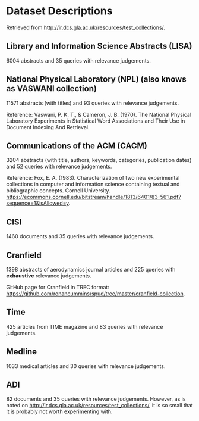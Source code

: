 # Dataset Descriptions

Retrieved from <http://ir.dcs.gla.ac.uk/resources/test_collections/>.

## Library and Information Science Abstracts (LISA)

6004 abstracts and 35 queries with relevance judgements.

## National Physical Laboratory (NPL) (also knows as VASWANI collection)

11571 abstracts (with titles) and 93 queries with relevance judgements.

Reference:
Vaswani, P. K. T., & Cameron, J. B. (1970). The National Physical Laboratory Experiments in Statistical Word Associations and Their Use in Document Indexing And Retrieval.

## Communications of the ACM (CACM)

3204 abstracts (with title, authors, keywords, categories, publication dates) and 52 queries with relevance judgements.

Reference: Fox, E. A. (1983). Characterization of two new experimental collections in computer and information science containing textual and bibliographic concepts. Cornell University. <https://ecommons.cornell.edu/bitstream/handle/1813/6401/83-561.pdf?sequence=1&isAllowed=y>.

## CISI

1460 documents and 35 queries with relevance judgements.

## Cranfield

1398 abstracts of aerodynamics journal articles and 225 queries with **exhaustive** relevance judgements.

GitHub page for Cranfield in TREC format: <https://github.com/ronancummins/spud/tree/master/cranfield-collection>.

## Time

425 articles from TIME magazine and 83 queries with relevance judgements.

## Medline

1033 medical articles and 30 queries with relevance judgements.

## ADI

82 documents and 35 queries with relevance judgements. However, as is noted on <http://ir.dcs.gla.ac.uk/resources/test_collections/>, it is so small that it is probably not worth experimenting with.
